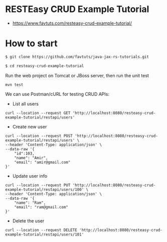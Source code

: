 # RESTEasy CRUD Example Tutorial

* https://www.favtuts.com/resteasy-crud-example-tutorial/

# How to start

```bash
$ git clone https://github.com/favtuts/java-jax-rs-tutorials.git

$ cd resteasy-crud-example-tutorial
```

Run the web project on Tomcat or JBoss server, then run the unit test
```
mvn test
```

We can use Postman/cURL for testing CRUD APIs:

* List all users
```
curl --location --request GET 'http://localhost:8080/resteasy-crud-example-tutorial/restapi/users'
```

* Create new user
```
curl --location --request POST 'http://localhost:8080/resteasy-crud-example-tutorial/restapi/users' \
--header 'Content-Type: application/json' \
--data-raw '{
    "id":103,
    "name": "Amir",
    "email": "amir@gmail.com"
}'
```

* Update user info
```
curl --location --request PUT 'http://localhost:8080/resteasy-crud-example-tutorial/restapi/users/100' \
--header 'Content-Type: application/json' \
--data-raw '{
    "name": "Ram",
    "email": "ram@gmail.com"
}'
```

* Delete the user
```
curl --location --request DELETE 'http://localhost:8080/resteasy-crud-example-tutorial/restapi/users/101'
```